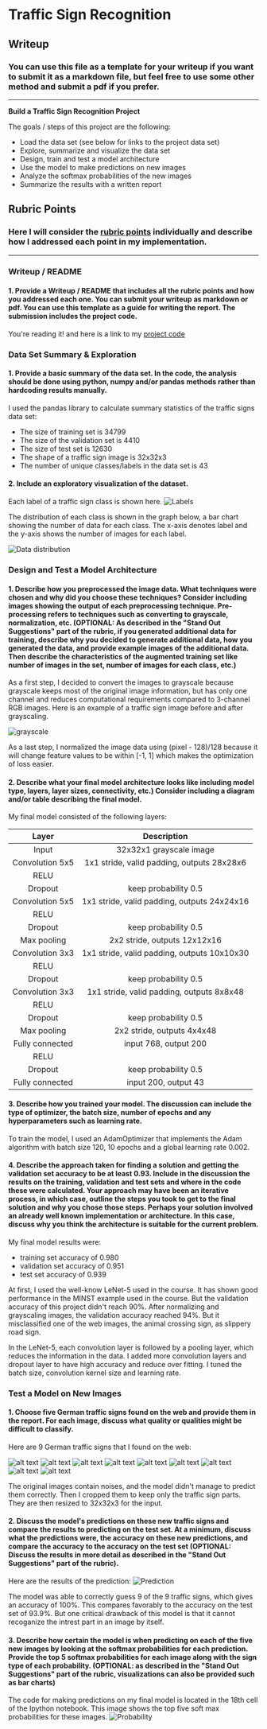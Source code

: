 # **Traffic Sign Recognition** 

## Writeup

### You can use this file as a template for your writeup if you want to submit it as a markdown file, but feel free to use some other method and submit a pdf if you prefer.

---

**Build a Traffic Sign Recognition Project**

The goals / steps of this project are the following:
* Load the data set (see below for links to the project data set)
* Explore, summarize and visualize the data set
* Design, train and test a model architecture
* Use the model to make predictions on new images
* Analyze the softmax probabilities of the new images
* Summarize the results with a written report


[//]: # (Image References)

[image1]: ./examples/distribution.png "Visualization"
[image2]: ./examples/gray.png "Grayscaling"
[image3]: ./test/random.png "Random exploration"
[image4]: ./test/animal_crossing.jpg "Traffic Sign 7"
[image5]: ./test/end.jpg "Traffic Sign 8"
[image6]: ./test/general%20caution.jpg "Traffic Sign 9"
[image7]: ./test/priority.jpg "Traffic Sign 10"
[image8]: ./test/speed%20limit%2030.jpg "Traffic Sign 11"
[image9]: ./test/speed%20limit%2050.jpg "Traffic Sign 7"
[image10]: ./test/speed%20limit%2060.jpg "Traffic Sign 8"
[image11]: ./test/stop.jpg "Traffic Sign 9"
[image12]: ./test/yield.jpg "Traffic Sign 10"
[image13]: ./test/prediction.png "Prediction"
[image14]: ./test/prob.png "Probability"


## Rubric Points
### Here I will consider the [rubric points](https://review.udacity.com/#!/rubrics/481/view) individually and describe how I addressed each point in my implementation.  

---
### Writeup / README

#### 1. Provide a Writeup / README that includes all the rubric points and how you addressed each one. You can submit your writeup as markdown or pdf. You can use this template as a guide for writing the report. The submission includes the project code.

You're reading it! and here is a link to my [project code](https://github.com/yz540/traffic-Sign-Classifier/blob/master/Traffic_Sign_Classifier.ipynb)

### Data Set Summary & Exploration

#### 1. Provide a basic summary of the data set. In the code, the analysis should be done using python, numpy and/or pandas methods rather than hardcoding results manually.

I used the pandas library to calculate summary statistics of the traffic
signs data set:

* The size of training set is 34799
* The size of the validation set is 4410
* The size of test set is 12630
* The shape of a traffic sign image is 32x32x3
* The number of unique classes/labels in the data set is 43

#### 2. Include an exploratory visualization of the dataset.

Each label of a traffic sign class is shown here.
![Labels][image3]

The distribution of each class is shown in the graph below, a bar chart showing the number of data for each class. The x-axis denotes label and the y-axis shows the number of images for each label.

![Data distribution][image1]

### Design and Test a Model Architecture

#### 1. Describe how you preprocessed the image data. What techniques were chosen and why did you choose these techniques? Consider including images showing the output of each preprocessing technique. Pre-processing refers to techniques such as converting to grayscale, normalization, etc. (OPTIONAL: As described in the "Stand Out Suggestions" part of the rubric, if you generated additional data for training, describe why you decided to generate additional data, how you generated the data, and provide example images of the additional data. Then describe the characteristics of the augmented training set like number of images in the set, number of images for each class, etc.)

As a first step, I decided to convert the images to grayscale because grayscale keeps most of the original image information, but has only one channel and reduces computational requirements compared to 3-channel RGB images. Here is an example of a traffic sign image before and after grayscaling.

![grayscale][image2]

As a last step, I normalized the image data using (pixel - 128)/128 because it will change feature values to be within [-1, 1] which makes the optimization of loss easier.


#### 2. Describe what your final model architecture looks like including model type, layers, layer sizes, connectivity, etc.) Consider including a diagram and/or table describing the final model.

My final model consisted of the following layers:

| Layer         		|     Description	        					| 
|:---------------------:|:---------------------------------------------:| 
| Input         		| 32x32x1 grayscale image   							| 
| Convolution 5x5     	| 1x1 stride, valid padding, outputs 28x28x6 	|
| RELU					|												|
| Dropout				| keep probability 0.5        									|
| Convolution 5x5	    | 1x1 stride, valid padding, outputs 24x24x16       									|
| RELU					|												|
| Dropout				| keep probability 0.5        									|
| Max pooling	      	| 2x2 stride,  outputs 12x12x16 				|
| Convolution 3x3     	| 1x1 stride, valid padding, outputs 10x10x30 	|
| RELU					|												|
| Dropout				| keep probability 0.5        									|
| Convolution 3x3	    | 1x1 stride, valid padding, outputs 8x8x48       									|
| RELU					|												|
| Dropout				| keep probability 0.5        									|
| Max pooling	      	| 2x2 stride,  outputs 4x4x48 				|
| Fully connected		| input 768, output 200     									|
| RELU					|												|
| Dropout				| keep probability 0.5        									|
| Fully connected		| input 200, output 43     									|


#### 3. Describe how you trained your model. The discussion can include the type of optimizer, the batch size, number of epochs and any hyperparameters such as learning rate.

To train the model, I used an AdamOptimizer that implements the Adam algorithm with batch size 120, 10 epochs and a global learning rate 0.002.

#### 4. Describe the approach taken for finding a solution and getting the validation set accuracy to be at least 0.93. Include in the discussion the results on the training, validation and test sets and where in the code these were calculated. Your approach may have been an iterative process, in which case, outline the steps you took to get to the final solution and why you chose those steps. Perhaps your solution involved an already well known implementation or architecture. In this case, discuss why you think the architecture is suitable for the current problem.

My final model results were:
* training set accuracy of 0.980
* validation set accuracy of 0.951
* test set accuracy of 0.939

At first, I used the well-know LeNet-5 used in the course. It has shown good performance in the MINST example used in the course. But the validation accuracy of this project didn't reach 90%. After normalizing and grayscaling images, the validation accuracy reached 94%. But it misclassified one of the web images, the animal crossing sign, as slippery road sign. 

In the LeNet-5, each convolution layer is followed by a pooling layer, which reduces the information in the data. I added more convolution layers and dropout layer to have high accuracy and reduce over fitting. I tuned the batch size, convolution kernel size and learning rate.

### Test a Model on New Images

#### 1. Choose five German traffic signs found on the web and provide them in the report. For each image, discuss what quality or qualities might be difficult to classify.

Here are 9 German traffic signs that I found on the web:

![alt text][image4] ![alt text][image5] ![alt text][image6] 
![alt text][image7] ![alt text][image8]
![alt text][image9] ![alt text][image10]
![alt text][image11] ![alt text][image12]

The original images contain noises, and the model didn't manage to predict them correctly. Then I cropped them to keep only the traffic sign parts. They are then resized to 32x32x3 for the input.

#### 2. Discuss the model's predictions on these new traffic signs and compare the results to predicting on the test set. At a minimum, discuss what the predictions were, the accuracy on these new predictions, and compare the accuracy to the accuracy on the test set (OPTIONAL: Discuss the results in more detail as described in the "Stand Out Suggestions" part of the rubric).

Here are the results of the prediction:
![Prediction][image13]

The model was able to correctly guess 9 of the 9 traffic signs, which gives an accuracy of 100%. This compares favorably to the accuracy on the test set of 93.9%. But one critical drawback of this model is that it cannot recoganize the intrest part in an image by itself.

#### 3. Describe how certain the model is when predicting on each of the five new images by looking at the softmax probabilities for each prediction. Provide the top 5 softmax probabilities for each image along with the sign type of each probability. (OPTIONAL: as described in the "Stand Out Suggestions" part of the rubric, visualizations can also be provided such as bar charts)

The code for making predictions on my final model is located in the 18th cell of the Ipython notebook.
This image shows the top five soft max probabilities for these images.
![Probability][image14]


